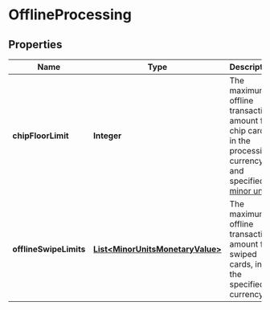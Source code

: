 

# OfflineProcessing


## Properties

| Name | Type | Description | Notes |
|------------ | ------------- | ------------- | -------------|
|**chipFloorLimit** | **Integer** | The maximum offline transaction amount for chip cards, in the processing currency and specified in [minor units](https://docs.adyen.com/development-resources/currency-codes). |  [optional] |
|**offlineSwipeLimits** | [**List&lt;MinorUnitsMonetaryValue&gt;**](MinorUnitsMonetaryValue.md) | The maximum offline transaction amount for swiped cards, in the specified currency. |  [optional] |



